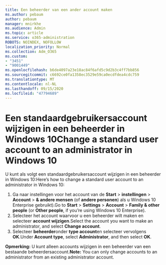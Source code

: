 ```yaml
---
title: Een beheerder van een ander account maken
ms.author: pebaum
author: pebaum
manager: mnirkhe
ms.audience: Admin
ms.topic: article
ms.service: o365-administration
ROBOTS: NOINDEX, NOFOLLOW
localization_priority: Normal
ms.collection: Adm_O365
ms.custom:
- "3451"
- "9001449"
ms.openlocfilehash: b6de4097a23e18ac84f6afd5c9d2b3c4ff7bb856
ms.sourcegitcommit: c6692ce0fa1358ec3529e59ca0ecdfdea4cdc759
ms.translationtype: MT
ms.contentlocale: nl-NL
ms.lasthandoff: 09/15/2020
ms.locfileid: "47794689"
---
```

# <a name="change-a-standard-user-account-to-an-administrator-in-windows-10"></a><span data-ttu-id="f4042-102">Een standaardgebruikersaccount wijzigen in een beheerder in Windows 10</span><span class="sxs-lookup"><span data-stu-id="f4042-102">Change a standard user account to an administrator in Windows 10</span></span>

<span data-ttu-id="f4042-103">U kunt als volgt een standaardgebruikersaccount wijzigen in een beheerder in Windows 10:</span><span class="sxs-lookup"><span data-stu-id="f4042-103">Here’s how to change a standard user account to an administrator in Windows 10:</span></span>

1. <span data-ttu-id="f4042-104">Ga naar instellingen voor het account van de **Start**  >  **instellingen**  >  **Account**  >  **& andere mensen** (of **andere personen**) als u Windows 10 Enterprise gebruikt).</span><span class="sxs-lookup"><span data-stu-id="f4042-104">Go to **Start** > **Settings** > **Account** > **Family & other people** (or **Other people**, if you’re using Windows 10 Enterprise).</span></span>
2. <span data-ttu-id="f4042-105">Selecteer het account waarvoor u een beheerder wilt maken en selecteer **account wijzigen**.</span><span class="sxs-lookup"><span data-stu-id="f4042-105">Select the account you want to make an administrator, and select **Change account**.</span></span>
3. <span data-ttu-id="f4042-106">Selecteer **beheerder**onder **type account**en selecteer vervolgens **OK**.</span><span class="sxs-lookup"><span data-stu-id="f4042-106">Under **Account type**, select **Administrator**, and then select **OK**.</span></span>

<span data-ttu-id="f4042-107">**Opmerking:** U kunt alleen accounts wijzigen in een beheerder van een bestaande beheerdersaccount.</span><span class="sxs-lookup"><span data-stu-id="f4042-107">**Note:** You can only change accounts to an administrator from an existing administrator account.</span></span>